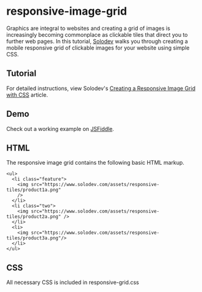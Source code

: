 # responsive-image-grid
Graphics are integral to websites and creating a grid of images is increasingly becoming commonplace as clickable tiles that direct you to further web pages. In this tutorial, [Solodev](https://www.solodev.com/) walks you through creating a mobile responsive grid of clickable images for your website using simple CSS.

## Tutorial

For detailed instructions, view Solodev's [Creating a Responsive Image Grid with CSS](https://www.solodev.com/blog/web-design/creating-a-responsive-image-grid-with-css.stml) article.

## Demo

Check out a working example on [JSFiddle](https://jsfiddle.net/solodev/emp7que2/).

## HTML

The responsive image grid contains the following basic HTML markup.

```
<ul>
  <li class="feature">
    <img src="https://www.solodev.com/assets/responsive-tiles/product1a.png"
    />
  </li>
  <li class="two">
    <img src="https://www.solodev.com/assets/responsive-tiles/product2a.png" />
  </li>
  <li>
    <img src="https://www.solodev.com/assets/responsive-tiles/product3a.png"/>
  </li>
</ul>
```
## CSS

All necessary CSS is included in responsive-grid.css
